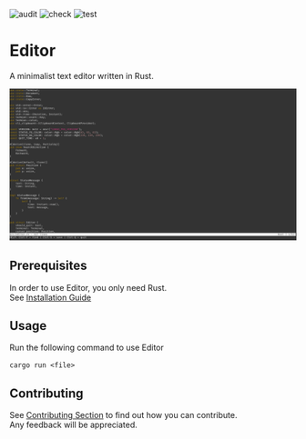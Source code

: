 ![audit](https://github.com/nadmax/editor/actions/workflows/audit.yml/badge.svg) ![check](https://github.com/nadmax/editor/actions/workflows/check.yml/badge.svg) ![test](https://github.com/nadmax/editor/actions/workflows/test.yml/badge.svg)

# Editor

A minimalist text editor written in Rust.

![Editor example](https://github.com/nadmax/editor/blob/master/static/editor.png)

## Prerequisites

In order to use Editor, you only need Rust.  
See [Installation Guide](https://www.rust-lang.org/tools/install)

## Usage
Run the following command to use Editor
```
cargo run <file>
```

## Contributing
See [Contributing Section](https://github.com/nadmax/editor/blob/master/CONTRIBUTING.md) to find out how you can contribute.  
Any feedback will be appreciated.